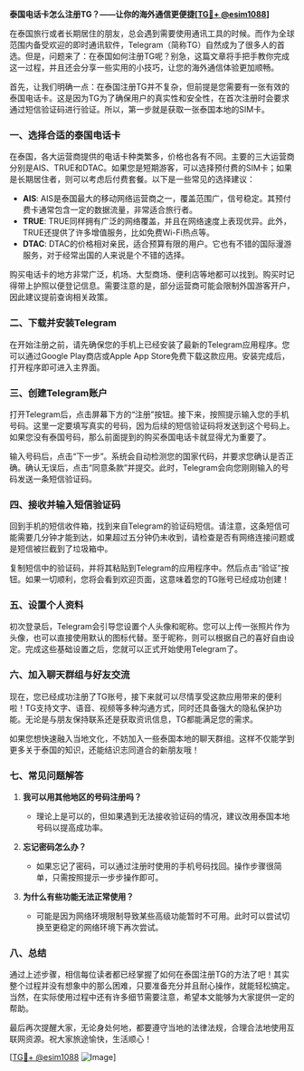 **泰国电话卡怎么注册TG？——让你的海外通信更便捷[[TG💪+ @esim1088](https://t.me/s/esim1088)]**

在泰国旅行或者长期居住的朋友，总会遇到需要使用通讯工具的时候。而作为全球范围内备受欢迎的即时通讯软件，Telegram（简称TG）自然成为了很多人的首选。但是，问题来了：在泰国如何注册TG呢？别急，这篇文章将手把手教你完成这一过程，并且还会分享一些实用的小技巧，让您的海外通信体验更加顺畅。

首先，让我们明确一点：在泰国注册TG并不复杂，但前提是您需要有一张有效的泰国电话卡。这是因为TG为了确保用户的真实性和安全性，在首次注册时会要求通过短信验证码进行验证。所以，第一步就是获取一张泰国本地的SIM卡。

### **一、选择合适的泰国电话卡**

在泰国，各大运营商提供的电话卡种类繁多，价格也各有不同。主要的三大运营商分别是AIS、TRUE和DTAC。如果您是短期游客，可以选择预付费的SIM卡；如果是长期居住者，则可以考虑后付费套餐。以下是一些常见的选择建议：

- **AIS**: AIS是泰国最大的移动网络运营商之一，覆盖范围广，信号稳定。其预付费卡通常包含一定的数据流量，非常适合旅行者。
- **TRUE**: TRUE同样拥有广泛的网络覆盖，并且在网络速度上表现优异。此外，TRUE还提供了许多增值服务，比如免费Wi-Fi热点等。
- **DTAC**: DTAC的价格相对亲民，适合预算有限的用户。它也有不错的国际漫游服务，对于经常出国的人来说是个不错的选择。

购买电话卡的地方非常广泛，机场、大型商场、便利店等地都可以找到。购买时记得带上护照以便登记信息。需要注意的是，部分运营商可能会限制外国游客开户，因此建议提前查询相关政策。

### **二、下载并安装Telegram**

在开始注册之前，请先确保您的手机上已经安装了最新的Telegram应用程序。您可以通过Google Play商店或Apple App Store免费下载这款应用。安装完成后，打开程序即可进入主界面。

### **三、创建Telegram账户**

打开Telegram后，点击屏幕下方的“注册”按钮。接下来，按照提示输入您的手机号码。这里一定要填写真实的号码，因为后续的短信验证码将发送到这个号码上。如果您没有泰国号码，那么前面提到的购买泰国电话卡就显得尤为重要了。

输入号码后，点击“下一步”。系统会自动检测您的国家代码，并要求您确认是否正确。确认无误后，点击“同意条款”并提交。此时，Telegram会向您刚刚输入的号码发送一条短信验证码。

### **四、接收并输入短信验证码**

回到手机的短信收件箱，找到来自Telegram的验证码短信。请注意，这条短信可能需要几分钟才能到达，如果超过五分钟仍未收到，请检查是否有网络连接问题或是短信被拦截到了垃圾箱中。

复制短信中的验证码，并将其粘贴到Telegram的应用程序中。然后点击“验证”按钮。如果一切顺利，您将会看到欢迎页面，这意味着您的TG账号已经成功创建！

### **五、设置个人资料**

初次登录后，Telegram会引导您设置个人头像和昵称。您可以上传一张照片作为头像，也可以直接使用默认的图标代替。至于昵称，则可以根据自己的喜好自由设定。完成这些基础设置之后，您就可以正式开始使用Telegram了。

### **六、加入聊天群组与好友交流**

现在，您已经成功注册了TG账号，接下来就可以尽情享受这款应用带来的便利啦！TG支持文字、语音、视频等多种沟通方式，同时还具备强大的隐私保护功能。无论是与朋友保持联系还是获取资讯信息，TG都能满足您的需求。

如果您想快速融入当地文化，不妨加入一些泰国本地的聊天群组。这样不仅能学到更多关于泰国的知识，还能结识志同道合的新朋友哦！

### **七、常见问题解答**

1. **我可以用其他地区的号码注册吗？**
   - 理论上是可以的，但如果遇到无法接收验证码的情况，建议改用泰国本地号码以提高成功率。

2. **忘记密码怎么办？**
   - 如果忘记了密码，可以通过注册时使用的手机号码找回。操作步骤很简单，只需按照提示一步步操作即可。

3. **为什么有些功能无法正常使用？**
   - 可能是因为网络环境限制导致某些高级功能暂时不可用。此时可以尝试切换至更稳定的网络环境下再次尝试。

### **八、总结**

通过上述步骤，相信每位读者都已经掌握了如何在泰国注册TG的方法了吧！其实整个过程并没有想象中的那么困难，只要准备充分并且耐心操作，就能轻松搞定。当然，在实际使用过程中还有许多细节需要注意，希望本文能够为大家提供一定的帮助。

最后再次提醒大家，无论身处何地，都要遵守当地的法律法规，合理合法地使用互联网资源。祝大家旅途愉快，生活顺心！

[[TG💪+ @esim1088](https://t.me/s/esim1088) ![Image](https://i.postimg.cc/4NQfJmqS/Snipaste-2025-05-13-00-14-12.png)]